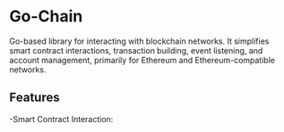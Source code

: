 # Go-Chain

Go-based library for interacting with blockchain networks. It simplifies smart contract interactions, transaction building, event listening, and account management, primarily for Ethereum and Ethereum-compatible networks.

## Features

-Smart Contract Interaction:

